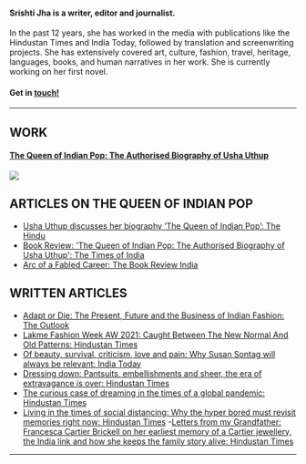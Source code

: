 
#### Srishti Jha is a writer, editor and journalist. 

In the past 12 years, she has worked in the media with publications like the Hindustan Times and India Today, followed by translation and screenwriting projects. She has extensively covered art, culture, fashion, travel, heritage, languages, books, and human narratives in her work. She is currently working on her first novel.


#### Get in <a href = "mailto: jha.srishti@gmail.com">touch!</a>
---

## WORK
#### <a href = "https://penguin.co.in/book/the-queen-of-indian-pop/#:~:text=Usha%20Uthup%2C%20India%27s%20undisputed%20icon,and%20continues%20to%20do%20so">The Queen of Indian Pop: The Authorised Biography of Usha Uthup</a>

<img src="https://cloudfront.penguin.co.in/wp-content/uploads/2022/07/9780670095872.jpg"/>


## ARTICLES ON THE QUEEN OF INDIAN POP

- <a href = "https://www.thehindu.com/life-and-style/usha-uthup-discusses-her-biography-the-queen-of-indian-pop/article65630922.ece">Usha Uthup discusses her biography ‘The Queen of Indian Pop’: The Hindu</a>
- <a href = "https://m.timesofindia.com/life-style/books/reviews/book-review-the-queen-of-indian-pop-the-authorised-biography-of-usha-uthup/articleshow/90269064.cms?fbclid=IwAR0Y4YzdrvHE9c2d13RYD8D82lS9US_6GTNsBU0JPdeooQZE7c9hEg1-wBU&mibextid=Zxz2cZ
">Book Review: 'The Queen of Indian Pop: The Authorised Biography of Usha Uthup': The Times of India</a>
- <a href = "https://www.thebookreviewindia.org/arc-of-a-fabled-career">Arc of a Fabled Career: The Book Review India</a>

## WRITTEN ARTICLES

- <a href = "https://www.outlookindia.com/website/story/entertainment-news-adapt-or-die-is-indian-fashion-ready-to-handle-the-pandemic/399904"> Adapt or Die: The Present, Future and the Business of Indian Fashion: The Outlook</a>
- <a href = "https://www.hindustantimes.com/sex-and-relationships/living-in-the-times-of-social-distancing-why-the-hyper-bored-must-revisit-memories-right-now/story-iorFyY4JSRS8fNmTHVDkkI.html"> Lakme Fashion Week AW 2021: Caught Between The New Normal And Old Patterns: Hindustan Times</a>
- <a href = "​​https://www.indiatoday.in/magazine/supplement/story/20170116-art-fashion-manjunath-kamath-puneet-kaushik-sir-peter-cook-985536-2017-01-06">Of beauty, survival, criticism, love and pain: Why Susan Sontag will always be relevant: India Today</a>
- <a href = "https://www.hindustantimes.com/fashion-and-trends/dressing-down-pantsuits-embellishments-and-sheer-the-era-of-extravagance-is-over/story-wo2OXWcS0miaIEAFUCVcsO.html">Dressing down: Pantsuits, embellishments and sheer, the era of extravagance is over: Hindustan Times</a>
- <a href = "https://www.hindustantimes.com/more-lifestyle/the-curious-case-of-dreaming-in-the-times-of-a-global-pandemic/story-ktpvaz2GUuKWJn4aN9vc8H.html">The curious case of dreaming in the times of a global pandemic: Hindustan Times</a>
- <a href = "https://www.hindustantimes.com/sex-and-relationships/living-in-the-times-of-social-distancing-why-the-hyper-bored-must-revisit-memories-right-now/story-iorFyY4JSRS8fNmTHVDkkI.html">Living in the times of social distancing: Why the hyper bored must revisit memories right now: Hindustan Times</a>
-<a href = "https://www.hindustantimes.com/fashion-and-trends/letters-from-my-grandfather-francesca-cartier-brickell-on-her-earliest-memory-of-a-cartier-jewellery-the-india-link-and-how-she-keeps-the-family-story-alive/story-QAio4crOA72n729xc9JYnL.html">Letters from my Grandfather: Francesca Cartier Brickell on her earliest memory of a Cartier jewellery, the India link and how she keeps the family story alive: Hindustan Times</a>

---

